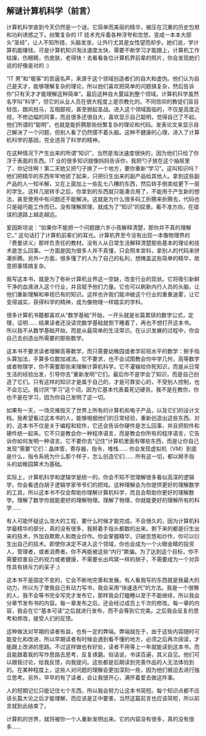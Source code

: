 ## 解谜计算机科学（前言）

计算机科学直到今天仍然是一个谜。它简单而美丽的精华，被压在沉重的历史包袱和功利诱惑之下。纷繁复杂的 IT 技术充斥着各种浮夸和忽悠，变成一本本大部头“圣经”，让人不知所措，头脑发涨，让外行尤其是女性望而却步。她们说，学计算机能赚钱，可是计算机知识淘汰速度太快，需要不断学习才能跟上，计算机工作枯燥，伤眼睛，伤皮肤，老得快！去看看各位计算机界前辈的照片，你会发现她们说的好像是对的 :)

“IT 男”和“极客”的苦逼名声，来源于这个领域创造者们的自大和虚伪。他们认为自己是天才，能够理解复杂的理论，所以他们喜欢把简单的问题搞复杂，然后告诉你“只有天才才能理解这种简单”。最后这种自大蔓延到整个领域。计算机科学虽然名字叫“科学”，但它的从业人员在很大程度上是宗教化的。不同信仰的教徒们盲目轻信，跟风拍马，互相鄙视，甚至掀起圣战。进入这个领域面临的，不仅是高度近视，不修边幅的同事，而且很多还很自大，喜欢显示自己聪明，觉得自己了不起。他们所谓的“聪明”，也就是能折腾那些纷繁复杂的理论和代码。发表论文来显示自己解决了一个问题，但别人看了仍然摸不着头脑。这种不健康的心理，进入了计算机科学的基因，完全违背了科学的精神。

在这种情况下产生出来的所谓“知识”，当然是淘汰速度很快的，因为他们只给了你浮于表面的东西。IT 业的很多知识就像妈妈告诉你，我把勺子放在这个抽屉里了，你记住啊！第二天她又把勺子换了一个地方，要你重新“学习”。这叫知识吗？他们把精华的东西牢牢地锁了起来，只把衍生出来的副产品给其他人。拿到这些副产品的人一知半解，又在上面加上一些乱七八糟的东西，然后转手倒卖给更下一层的学生。这样几层转手之后，你拿到的东西就只能凑合用了，不能用于产生新的想法，甚至使用中有问题还不能解决。这就是为什么很多码工折腾来折腾去，代码也只是碰巧能工作而已。没有理解原理，就成为了“知识”的奴隶。看不准方向，在错误的道路上越走越远。

爱因斯坦说：“如果你不能把一个问题跟六岁小孩解释清楚，那你并不真的理解它。” 这句话打了计算机前辈们的耳光。计算机界至今没有出现一本像物理界的『费曼讲义』那样负责任的教材。没有人从日常生活解释清楚那些基本的理论和技术是怎么回事。一方面是因为很多人并不真懂，只会照本宣科，拿别人的代码来拼凑折腾。另外一方面，很多懂了的人为了自己的私利，想掩盖这些简单的精华，故意把事情搞复杂。

我写这本书，就是为了弥补计算机业界这一空缺，改变行业的现状。它将吸引新鲜干净的血液进入这个行业，并且赋予他们力量。它也可以刷新内行人员的头脑，让他们重新理解和审视已有的知识。这样也许我们能冲破这个行业的重重迷雾，让它变得诚实，获得科学的精神，成为像物理一样踏实的学科。

很多计算机书籍都喜欢从“数学基础”开始，一开头就是长篇累牍的数学公式，定理，证明…… 结果读者还没读完数学基础就倒下睡着了，再也不想打开这本书。所以我不从数学基础开始，而是从最简单的生活常识。在认识发展的过程中，你会自己去创造出所需要的那些数学。

这本书不要求读者理解高等数学，而只需要幼稚园或者学前班水平的数学：掰手指头算加法，手算多位数加减法。它不要求，也不会试图教会你中学几何，高等数学或者物理学，你不需要那些来理解计算机科学。它不灌输给你死知识，而是从日常生活的经验出发，引导你去“重新发明”它们。最后你不是学会了知识，而是自己创造了它们。只有这样的知识才是属于自己的，才是可靠安心的，不受别人控制，也不会忘记。我讨厌“学习”这个词，因为它基本代表着死记硬背。我不是在教你，你也不是在学习，因为你自己发明了这一切。

如果有一天，一场灾难毁灭了世界上所有的计算机和电子产品，以及它们的设计文档，我希望看过这本书的人，能够根据他们的日常经验，重新创造出这些东西。对的，这本书不仅是关于编程和软件，它还会告诉你硬件是怎么回事，并且把软件和硬件统一起来。它不只是教会你一种程序语言，而是教会你所有的程序语言，它告诉你如何发明一种语言。它不要你去“记住”计算机里面有哪些东西，而是让你自己发现“需要”它们：晶体管，寄存器，指令，堆栈…… 你会发现虚拟机（VM）到底是什么，指令系统为什么那个样子，怎么创造它们…… 所有这一切，都以掰手指头的幼稚园算术为基础。

实际上，计算机科学和逻辑学是统一的，你会不知不觉理解很多看似高深的逻辑学，你会看透白胡子逻辑学家爷爷们的把戏。这种理解会为你提供更好的理解数学的工具，所以这本书不仅会帮助你理解计算机科学，而且会帮助你更好的理解数学。理解了数学你就能更好的理解物理。理解了物理，你就能更好的理解所有的科学……

有人可能怀疑这么浩大的工程，要什么时候才能完成。不会很久的，因为计算机科学最精华的部分，真的没有很多，我掰着手指头都数的出来。剩下来的都是衍生出来的技术，外加自欺欺人和商业炒作。你会掌握精华，识破忽悠和炒作，你可以衍生出自己的技术。即使你决定不进入这个领域，你也会成为一个火眼金睛的投资人，管理者，或者消费者。你不再能被这些“内行”欺骗。为了达到这个目标，你不需要损害自己的视力或者健康，不需要长出鸡窝一样的胡子，不需要成为一个对异性具有排斥力的呆子 ;)

这本书不是固定不变的，它会不断地完善和发展。有人看我写的东西就是我最大的动力，所以为了使我自己有动力写书，我会采用“快速迭代”的方法。我是一个很懒的人，我不会等书完全写完才发布它，那样我会打瞌睡以至于不能继续，所以我会分章节发布书的内容。每一章发布之后，还会经过成百上千次的修改。每一章的内容，我会在它“基本可读”之后就进行发布，而不会等到它完美。之后我会反复的思考和修改，接受人们的反馈。

这种做法对早期的读者有益，也有一定的弊端。弊端就在于，由于这些内容随时可能变化和改进，所以早期读者有时候会遇到看不懂的地方，必须之后再次阅读，才能跟上改进的思路。不过这样做也有好处，读者不用等上一年就能读到这本书，而且能跟着我的写作思路去思考，反复琢磨。俗话说，书读百遍，其义自见。他们可以跟我讨论，给我反馈，向我提问。这些都是后期读到完善作品的人无法体验到的。在某种程度上，这些人对问题的理解会更加深刻一些，因为他们被迫去进行独立思考。另外，早早的有了读者，会让我很开心，满怀着爱去做这件事。

人的短期记忆只能记住七个东西，所以我会努力让这本书简短。每个知识点都不应该长篇大论之后才能理解，而应该是正中要害。当然这篇前言也应该简短，所以前言就到此结束了。

计算机的世界，就将被你一个人重新发明出来。它的内容没有很多，真的没有很多……
